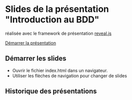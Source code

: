 # Slides de la présentation "Introduction au BDD"
réalisée avec le framework de présentation [reveal.js](http://lab.hakim.se/reveal-js/)

[Démarrer la présentation](http://ebesson.github.com/slides-pres-bdd/slides/bdd.html)

## Démarrer les slides
* Ouvrir le fichier index.html dans un navigateur.
* Utiliser les flèches de navigation pour changer de slides

## Historique des présentations


